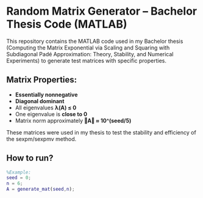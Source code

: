 # Random Matrix Generator – Bachelor Thesis Code (MATLAB)
This repository contains the MATLAB code used in my Bachelor thesis (Computing the Matrix Exponential via Scaling and Squaring with Subdiagonal Padé Approximation: Theory, Stability, and Numerical Experiments) to generate test matrices with specific properties.

## Matrix Properties:
- **Essentially nonnegative**
- **Diagonal dominant**
- All eigenvalues **λ(A) ≤ 0**
- One eigenvalue is **close to 0**
- Matrix norm approximately **‖A‖ ≈ 10^(seed/5)**

These matrices were used in my thesis to test the stability and efficiency of the sexpm/sexpmv method.

## How to run?
```matlab
%Example:
seed = 0;
n = 6;
A = generate_mat(seed,n);
